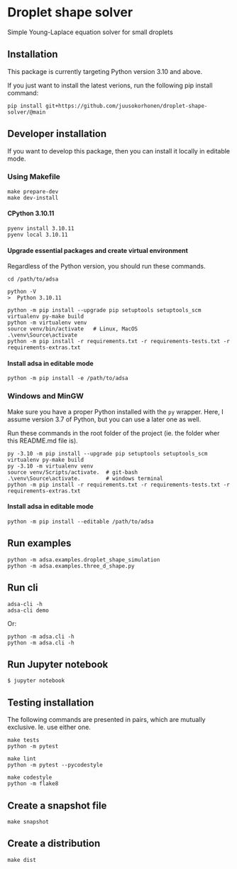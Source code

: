 # Droplet shape solver

Simple Young-Laplace equation solver for small droplets

## Installation

This package is currently targeting Python version 3.10 and above.

If you just want to install the latest verions, run the following pip install command:

    pip install git+https://github.com/juusokorhonen/droplet-shape-solver/@main

## Developer installation

If you want to develop this package, then you can install it locally in editable mode.

### Using Makefile

    make prepare-dev
    make dev-install

#### CPython 3.10.11

    pyenv install 3.10.11
    pyenv local 3.10.11

#### Upgrade essential packages and create virtual environment

Regardless of the Python version, you should run these commands.

    cd /path/to/adsa

    python -V
    >  Python 3.10.11

    python -m pip install --upgrade pip setuptools setuptools_scm virtualenv py-make build
    python -m virtualenv venv
    source venv/bin/activate   # Linux, MacOS
    .\venv\Source\activate
    python -m pip install -r requirements.txt -r requirements-tests.txt -r requirements-extras.txt

#### Install adsa in editable mode

    python -m pip install -e /path/to/adsa


### Windows and MinGW

Make sure you have a proper Python installed with the `py` wrapper. Here, I assume version 3.7 of Python, but you can use a later one as well.

Run these commands in the root folder of the project (ie. the folder wher this README.md file is).

    py -3.10 -m pip install --upgrade pip setuptools setuptools_scm virtualenv py-make build
    py -3.10 -m virtualenv venv
    source venv/Scripts/activate.  # git-bash
    .\venv\Source\activate.        # windows terminal
    python -m pip install -r requirements.txt -r requirements-tests.txt -r requirements-extras.txt

#### Install adsa in editable mode

    python -m pip install --editable /path/to/adsa

## Run examples

    python -m adsa.examples.droplet_shape_simulation
    python -m adsa.examples.three_d_shape.py

## Run cli

    adsa-cli -h
    adsa-cli demo
    
Or:
    
    python -m adsa.cli -h
    python -m adsa.cli -h

## Run Jupyter notebook

    $ jupyter notebook

## Testing installation

The following commands are presented in pairs, which are mutually exclusive. Ie. use either one.

    make tests
    python -m pytest

    make lint
    python -m pytest --pycodestyle

    make codestyle
    python -m flake8

## Create a snapshot file

    make snapshot

## Create a distribution

    make dist
